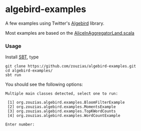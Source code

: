 # algebird-examples

A few examples using Twitter's [Algebird](https://github.com/twitter/algebird) library.

Most examples are based on the [AliceInAggregatorLand.scala](https://gist.github.com/johnynek/814fc1e77aad1d295bb7)


### Usage

Install [SBT](http://www.scala-sbt.org/), type

```
git clone https://github.com/zouzias/algebird-examples.git
cd algebird-examples/
sbt run
```

You should see the following options:

```
Multiple main classes detected, select one to run:

 [1] org.zouzias.algebird.examples.BloomFilterExample
 [2] org.zouzias.algebird.examples.MomentsExample
 [3] org.zouzias.algebird.examples.TopKWordCounts
 [4] org.zouzias.algebird.examples.WordCountExample
 
Enter number: 
```
